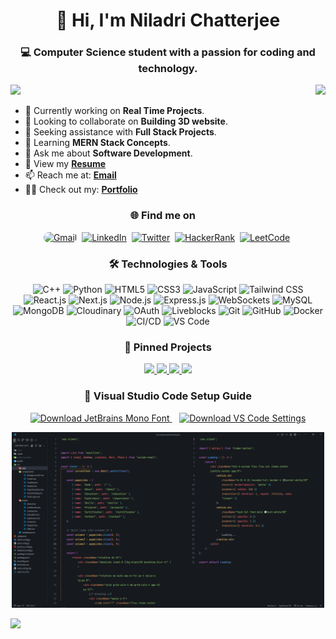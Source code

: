 <h1 align="center">👋 Hi, I'm Niladri Chatterjee</h1>
<h3 align="center">💻 Computer Science student with a passion for coding and technology.</h3>


<img src="https://readme-typing-svg.demolab.com/?lines=Design,+Build,+Scale,+Repeat...;Speed,+Security+and+Style+Delivered!;Less+Code,+More+Impact.;Real-time,+all+the+time.;Code+smart,+debug+less.;Functionality+meets+simplicity.;Smooth+performance,+clean+code.;From+idea+to+app—fast!&font=Fira%20Code&center=true&width=850&height=50&color=32CD32&vCenter=true&pause=1500&size=28&repeat=true" />


<img align="right" src="http://github-profile-summary-cards.vercel.app/api/cards/stats?username=niladri-1&theme=2077" height="200em"  />

- 🔭 Currently working on <b>Real Time Projects</b>.
- 👯 Looking to collaborate on <b>Building 3D website</b>.
- 🤝 Seeking assistance with <b>Full Stack Projects</b>.
- 🌱 Learning <b>MERN Stack Concepts</b>.
- 💬 Ask me about <b>Software Development</b>.
- 📄 View my <b><a target="_blank" href="https://drive.google.com/file/d/1zKa2yqWijwSHUmjb-g8xvNQSGa3O692s/view?pli=1">Resume</a></b>
- 📫 Reach me at: <b><a target="_blank" href="mailto:code.niladri@gmail.com">Email</a></b>
- 👨‍💻 Check out my: <b><a target="_blank" href="https://niladri1.vercel.app">Portfolio</a></b>

<h3 align="center">🌐 Find me on</h3>
<p align="center">
  <a target="_blank" href="mailto:code.niladri@gmail.com"><img src="https://img.shields.io/badge/-Gmail-D14836?style=for-the-badge&logo=gmail&logoColor=white" alt="Gmail" style="border-radius: 15px;"></a>&nbsp;
  <a target="_blank" href="https://www.linkedin.com/in/niladri1" target="_blank"><img src="https://img.shields.io/badge/LinkedIn-0A66C2?style=for-the-badge&logo=linkedin&logoColor=white" alt="LinkedIn" ></a>&nbsp;
  <a target="_blank" href="https://twitter.com/niladri_01" target="_blank"><img src="https://img.shields.io/badge/Twitter-1DA1F2?style=for-the-badge&logo=twitter&logoColor=white" alt="Twitter" ></a>&nbsp;
  <a target="_blank" href="https://www.hackerrank.com/profile/niladri1" target="_blank"><img src="https://img.shields.io/badge/HackerRank-208a46?style=for-the-badge&logo=hackerrank&logoColor=black" alt="HackerRank" ></a>&nbsp;
  <a target="_blank" href="https://leetcode.com/u/niladri1/" target="_blank"><img src="https://img.shields.io/badge/LeetCode-FF8C00?style=for-the-badge&logo=leetcode&logoColor=white" alt="LeetCode" ></a>&nbsp;
</p>

<h3 align="center">🛠️ Technologies & Tools</h3>
<p align="center">
   <!-- Programming Languages -->
  <img src="https://img.shields.io/badge/C++-%2300599C.svg?style=for-the-badge&logo=c%2B%2B&logoColor=white" alt="C++">
  <img src="https://img.shields.io/badge/Python-%231E415E?style=for-the-badge&logo=python&logoColor=%23FFD43B" alt="Python">
  <!-- Frontend -->
  <img src="https://img.shields.io/badge/HTML5-%23C13514.svg?style=for-the-badge&logo=html5&logoColor=white" alt="HTML5">
  <img src="https://img.shields.io/badge/CSS3-%233573A6.svg?style=for-the-badge&logo=css3&logoColor=white" alt="CSS3">
  <img src="https://img.shields.io/badge/JavaScript-%23F7B93E.svg?style=for-the-badge&logo=javascript&logoColor=black" alt="JavaScript">
    <img src="https://img.shields.io/badge/TailwindCSS-%230D9488.svg?style=for-the-badge&logo=tailwind-css&logoColor=white" alt="Tailwind CSS">
  <img src="https://img.shields.io/badge/React-%23149ECA.svg?style=for-the-badge&logo=react&logoColor=black" alt="React.js">
  <img src="https://img.shields.io/badge/Next.js-%23000000.svg?style=for-the-badge&logo=next.js&logoColor=white" alt="Next.js">
  <!-- Backend -->
  <img src="https://img.shields.io/badge/Node.js-%23359341.svg?style=for-the-badge&logo=node.js&logoColor=white" alt="Node.js">
  <img src="https://img.shields.io/badge/Express.js-%23232323.svg?style=for-the-badge&logo=express&logoColor=white" alt="Express.js">
  <img src="https://img.shields.io/badge/WebSockets-%23FF7B00.svg?style=for-the-badge&logo=socket.io&logoColor=white" alt="WebSockets">
  <!-- Databases & Cloud -->
  <img src="https://img.shields.io/badge/MySQL-%234479A1.svg?style=for-the-badge&logo=mysql&logoColor=black" alt="MySQL">
  <img src="https://img.shields.io/badge/MongoDB-%2347A248.svg?style=for-the-badge&logo=mongodb&logoColor=white" alt="MongoDB">
  <img src="https://img.shields.io/badge/Cloudinary-%23F2801E.svg?style=for-the-badge&logo=cloudinary&logoColor=black" alt="Cloudinary">
  <!-- Authentication & Security -->
  <img src="https://img.shields.io/badge/OAuth-%232C8BC6.svg?style=for-the-badge&logo=auth0&logoColor=white" alt="OAuth">
  <img src="https://img.shields.io/badge/Liveblocks-%23000000.svg?style=for-the-badge&logoColor=white" alt="Liveblocks">
  <!-- Version Control & DevOps -->
  <img src="https://img.shields.io/badge/Git-%23E84E31.svg?style=for-the-badge&logo=git&logoColor=white" alt="Git">
  <img src="https://img.shields.io/badge/GitHub-%23171717.svg?style=for-the-badge&logo=github&logoColor=white" alt="GitHub">
  <img src="https://img.shields.io/badge/Docker-%23176D65.svg?style=for-the-badge&logo=docker&logoColor=white" alt="Docker">
  <img src="https://img.shields.io/badge/CI%2FCD-%232A5FCD.svg?style=for-the-badge&logo=github-actions&logoColor=white" alt="CI/CD">
  <!-- Other Tools -->
  <img src="https://img.shields.io/badge/VS_Code-%23007ACC?style=for-the-badge&logo=visual-studio-code&logoColor=white" alt="VS Code">
</p>

<h3 align="center">📌 Pinned Projects</h3>
<p align="center">
  <a href="https://github.com/niladri-1/Chatting-app">
    <img src="https://github-readme-stats.vercel.app/api/pin/?username=niladri-1&repo=Chatting-app&theme=radical" />
  </a>
  <a href="https://github.com/niladri-1/LiveDocs">
    <img src="https://github-readme-stats.vercel.app/api/pin/?username=niladri-1&repo=LiveDocs&theme=radical" />
  </a>
  <a href="https://github.com/niladri-1/Video-Conferencing-App">
    <img src="https://github-readme-stats.vercel.app/api/pin/?username=niladri-1&repo=Video-Conferencing-App&theme=radical" />
  </a>
  <a href="https://github.com/niladri-1/Figma-Clone">
    <img src="https://github-readme-stats.vercel.app/api/pin/?username=niladri-1&repo=Figma-Clone&theme=radical" />
  </a>
</p>

<h3 align="center">🚀 Visual Studio Code Setup Guide</h3>
<p align="center">

<a href="https://github.com/niladri-1/niladri-1/raw/main/JetBrainsMono-Regular.ttf" download>
    <img src="https://img.shields.io/badge/Download%20JetBrains%20Mono%20Font-%23800080.svg?style=for-the-badge&logo=download&logoColor=white" alt="Download JetBrains Mono Font">
  </a>
  &nbsp;&nbsp;
  <a target="_blank" href="https://github.com/niladri-1/niladri-1/blob/main/settings.json" download>
  <img src="https://img.shields.io/badge/Download%20VS%20Code%20Settings-%23008080.svg?style=for-the-badge&logo=visual-studio-code&logoColor=white" alt="Download VS Code Settings">
  </a>
</p>

<p align="center">
  <img src="https://raw.githubusercontent.com/niladri-1/niladri-1/refs/heads/main/VS_Code_demo.png" width="500px">
</p>



<img src="https://raw.githubusercontent.com/Trilokia/Trilokia/379277808c61ef204768a61bbc5d25bc7798ccf1/bottom_header.svg" />
